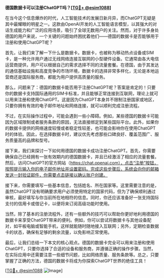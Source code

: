 **德国数据卡可以注册ChatGPT吗？[[TG💪+ @esim1088](https://t.me/s/esim1088)]**

在当今这个信息爆炸的时代，人工智能技术的发展日新月异，而ChatGPT无疑是其中最耀眼的明星之一。这款由OpenAI开发的人工智能语言模型，以其强大的对话生成能力和广泛的应用场景，吸引了全球无数用户的关注。然而，对于许多身处德国的用户来说，一个关键的问题始终困扰着他们——德国的数据卡是否能够用于注册和使用ChatGPT呢？

首先，让我们来了解一下什么是数据卡。数据卡，也被称为移动热点设备或SIM卡，是一种允许用户通过无线网络连接互联网的小型硬件设备。它通常由各大电信运营商提供，用户可以根据自己的需求选择不同的流量套餐。在德国，由于其发达的通信基础设施和高度竞争的市场环境，数据卡的选择非常多样化，无论是本地运营商还是国际服务商，都能为用户提供高质量的服务。

那么，问题来了：德国的数据卡能否用于注册ChatGPT呢？答案是肯定的！只要你的数据卡支持国际通用的SIM卡标准，并且能够正常连接到互联网，理论上就可以用来注册和使用ChatGPT。这是因为ChatGPT本身并不限制注册国家或地区，只要你拥有有效的电子邮件地址和网络连接，就可以顺利完成注册流程。

不过，在实际操作过程中，可能会遇到一些小障碍。例如，某些德国的数据卡可能因为区域限制或者服务条款的原因，无法直接绑定到某些国际平台。此外，如果你的数据卡提供的网络速度较慢或者稳定性较差，也可能会影响你在使用ChatGPT时的体验。因此，在选择数据卡时，建议优先考虑那些口碑良好、覆盖范围广、服务质量高的品牌和型号。

接下来，我们来探讨一下如何用德国的数据卡成功注册ChatGPT。首先，你需要确保自己已经拥有一张有效期内的德国数据卡，并且已经激活了相应的流量套餐。然后，访问ChatGPT的官方网站（https://chat.openai.com），点击“注册”按钮，按照提示输入你的电子邮件地址并设置密码。完成这些步骤后，系统会向你的邮箱发送一封验证邮件，你需要点击链接以确认账户创建。

接下来，你需要填写一些基本信息，包括姓名、所在国家等。这里需要注意的是，虽然ChatGPT没有明确要求用户必须使用特定的国家代码，但为了确保顺利通过审核，最好填写与你当前所在地相符的信息。同时，你还应该准备好一张支持国际支付的信用卡或借记卡，以便将来订阅高级功能时使用。

当然，除了基本的注册流程外，还有一些额外的技巧可以帮助你更好地利用德国的数据卡来享受ChatGPT带来的便利。例如，你可以尝试将数据卡与其他设备配对，如平板电脑或智能手机，这样就能随时随地接入互联网；另外，定期检查数据卡的状态，确保有足够的剩余流量，以免影响正常使用。

最后，让我们总结一下本文的核心观点。德国的数据卡完全可以用来注册和使用ChatGPT，只要你选择了合适的设备和服务商，并遵循正确的操作步骤。当然，在实际应用中还需要注意一些细节问题，比如网络质量、服务条款等。总之，只要掌握了正确的方法，德国的数据卡将成为你探索ChatGPT世界的绝佳工具！

[[TG💪+ @esim1088](https://t.me/s/esim1088) ![Image](https://i.postimg.cc/4NQfJmqS/Snipaste-2025-05-13-00-14-12.png)]